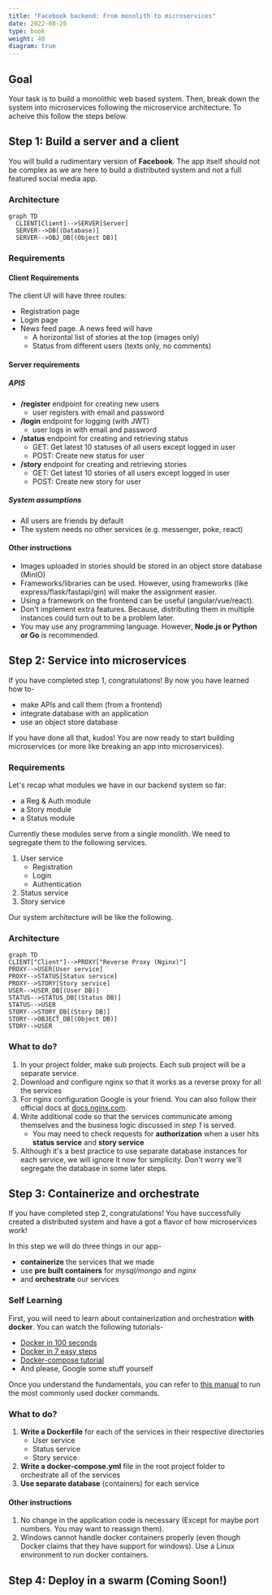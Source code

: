 ```yaml
---
title: "Facebook backend: From monolith to microservices"
date: 2022-08-20
type: book
weight: 40
diagram: true
---
```


## Goal

Your task is to build a monolithic web based system. Then, break down the system into microservices following the microservice architecture. To acheive this follow the steps below.

## Step 1: Build a server and a client

You will build a rudimentary version of **Facebook**. The app itself should not be complex as we are here to build a distributed system and not a full featured social media app.

### Architecture

```mermaid
graph TD
  CLIENT[Client]-->SERVER[Server]
  SERVER-->DB[(Database)]
  SERVER-->OBJ_DB[(Object DB)]
```

### Requirements

#### Client Requirements

The client UI will have three routes:
- Registration page
- Login page
- News feed page. A news feed will have
    - A horizontal list of stories at the top (images only)
    - Status from different users (texts only, no comments)

#### Server requirements

##### APIS

- **/register** endpoint for creating new users
    - user registers with email and password
- **/login** endpoint for logging (with JWT)
    - user logs in with email and password
- **/status** endpoint for creating and retrieving status
    - GET: Get latest 10 statuses of all users except logged in user
    - POST: Create new status for user
- **/story** endpoint for creating and retrieving stories
    - GET: Get latest 10 stories of all users except logged in user
    - POST: Create new story for user

##### System assumptions

- All users are friends by default
- The system needs no other services (e.g. messenger, poke, react)

#### Other instructions
- Images uploaded in stories should be stored in an object store database (MinIO)
- Frameworks/libraries can be used. However, using frameworks (like express/flask/fastapi/gin) will make the assignment easier.
- Using a framework on the frontend can be useful (angular/vue/react).
- Don't implement extra features. Because, distributing them in multiple instances could turn out to be a problem later.
- You may use any programming language. However, **Node.js or Python or Go** is recommended.

## Step 2: Service into microservices

If you have completed step 1, congratulations! By now you have learned how to-
* make APIs and call them (from a frontend)
* integrate database with an application
* use an object store database

If you have done all that, kudos! You are now ready to start building microservices (or more like breaking an app into microservices).

### Requirements

Let's recap what modules we have in our backend system so far:
* a Reg & Auth module
* a Story module
* a Status module

Currently these modules serve from a single monolith. We need to segregate them to the following services.

1. User service
    - Registration
    - Login
    - Authentication
1. Status service
1. Story service

Our system architecture will be like the following.

### Architecture

```mermaid
graph TD
CLIENT["Client"]-->PROXY["Reverse Proxy (Nginx)"]
PROXY-->USER[User service]
PROXY-->STATUS[Status service]
PROXY-->STORY[Story service]
USER-->USER_DB[(User DB)]
STATUS-->STATUS_DB[(Status DB)]
STATUS-->USER
STORY-->STORY_DB[(Story DB)]
STORY-->OBJECT_DB[(Object DB)]
STORY-->USER
```

### What to do?
1. In your project folder, make sub projects. Each sub project will be a separate service.
1. Download and configure nginx so that it works as a reverse proxy for all the services
1. For nginx configuration Google is your friend. You can also follow their official docs at [docs.nginx.com](https://docs.nginx.com/nginx/admin-guide/basic-functionality/managing-configuration-files/).
1. Write additional code so that the services communicate among themselves and the business logic discussed in _step 1_ is served.
    - You may need to check requests for **authorization** when a user hits **status service** and **story service**
1. Although it's a best practice to use separate database instances for each service, we will ignore it now for simplicity. Don't worry we'll segregate the database in some later steps.


## Step 3: Containerize and orchestrate

If you have completed step 2, congratulations! You have successfully created a distributed system and have a got a flavor of how microservices work!

In this step we will do three things in our app-
- **containerize** the services that we made
- use **pre built containers** for _mysql/mongo_ and _nginx_
- and **orchestrate** our services

### Self Learning

First, you will need to learn about containerization and orchestration **with docker**. You can watch the following tutorials-
- [Docker in 100 seconds](https://www.youtube.com/watch?v=Gjnup-PuquQ) 
- [Docker in 7 easy steps](https://www.youtube.com/watch?v=gAkwW2tuIqE)
- [Docker-compose tutorial](https://www.youtube.com/watch?v=MVIcrmeV_6c)
- And please, Google some stuff yourself

Once you understand the fundamentals, you can refer to [this manual](https://rafed.github.io/devra/posts/docker/useful-docker-commands/) to run the most commonly used docker commands.

<!-- Additionally, check out [this repo](https://github.com/rafed/nginx-flask-docker) for a demo web app that's load balanced, containerized and orchestrated with docker. -->

### What to do?
1. **Write a Dockerfile** for each of the services in their respective directories
    * User service
    * Status service
    * Story service
1. **Write a docker-compose.yml** file in the root project folder to orchestrate all of the services
1. **Use separate database** (containers) for each service

#### Other instructions
1. No change in the application code is necessary (Except for maybe port numbers. You may want to reassign them).
1. Windows cannot handle docker containers properly (even though Docker claims that they have support for windows). Use a Linux environment to run docker containers.

## Step 4: Deploy in a swarm (Coming Soon!)
